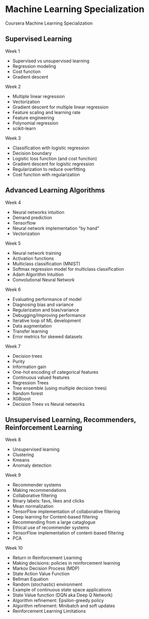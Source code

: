 # Machine Learning Specialization
Coursera Machine Learning Specialization

## Supervised Learning
Week 1
- Supervised vs unsupervised learning
- Regression modeling
- Cost function
- Gradient descent

Week 2
- Multiple linear regression
- Vectorization
- Gradient descent for multiple linear regression
- Feature scaling and learning rate
- Feature engineering
- Polynomial regression
- scikit-learn

Week 3
- Classification with logistic regression
- Decision boundary
- Logistic loss function (and cost function)
- Gradient descent for logistic regression
- Regularization to reduce overfitting
- Cost function with regularization

## Advanced Learning Algorithms
Week 4
- Neural networks intuition
- Demand prediction
- Tensorflow
- Neural network implementation "by hand"
- Vectorization

Week 5
- Neural network training
- Activation functions
- Multiclass classification (MNIST)
- Softmax regression model for multiclass classification
- Adam Algorithm Intuition
- Convolutional Neural Network

Week 6
- Evaluating performance of model
- Diagnosing bias and variance
- Regularizaton and bias/variance
- Debugging/Improving performance
- Iterative loop of ML development
- Data augmentation
- Transfer learning
- Error metrics for skewed datasets

Week 7
- Decision trees
- Purity
- Information gain
- One-hot encoding of categorical features
- Continuous valued features
- Regression Trees
- Tree ensemble (using multiple decision trees)
- Random forest
- XGBoost
- Decision Trees vs Neural networks

## Unsupervised Learning, Recommenders, Reinforcement Learning
Week 8
- Unsupervised learning 
- Clustering
- Kmeans
- Anomaly detection

Week 9
- Recommender systems
- Making recommendations
- Collaborative filtering
- Binary labels: favs, likes and clicks
- Mean normalization
- TensorFlow implementation of collaborative filtering
- Deep learning for Content-based filtering
- Recommending from a large cataglogue
- Ethical use of recommender systems
- TensorFlow implementation of content-based filtering
- PCA

Week 10
- Return in Reinforcement Learning
- Making decisions: policies in reinforcement learning
- Markov Decision Process (MDP)
- State Action Value Function
- Bellman Equation
- Random (stochastic) environment
- Example of continuous state space applications
- State Value function (DQN aka Deep Q Network)
- Algorithm refinement: Epsilon-greedy policy
- Algorithm refinement: Minibatch and soft updates
- Reinforcement Learning Limitations

